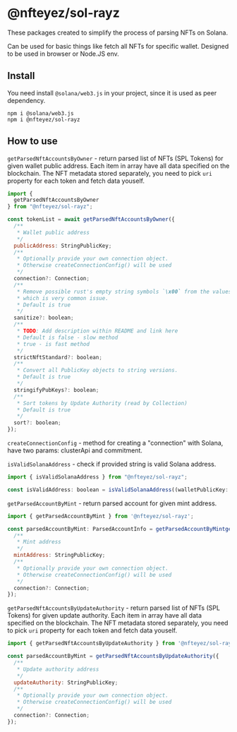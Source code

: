 # @nfteyez/sol-rayz

These packages created to simplify the process of parsing NFTs on Solana.

Can be used for basic things like fetch all NFTs for specific wallet. Designed to be used in browser or Node.JS env.

## Install

You need install `@solana/web3.js` in your project, since it is used as peer dependency.

```
npm i @solana/web3.js
npm i @nfteyez/sol-rayz

```

## How to use

`getParsedNftAccountsByOwner` - return parsed list of NFTs (SPL Tokens) for given wallet public address. Each item in array have all data specified on the blockchain. The NFT metadata stored separately, you need to pick `uri` property for each token and fetch data youself.

```javascript
import {
  getParsedNftAccountsByOwner
} from "@nfteyez/sol-rayz";

const tokenList = await getParsedNftAccountsByOwner({
  /**
   * Wallet public address
   */
  publicAddress: StringPublicKey;
  /**
   * Optionally provide your own connection object.
   * Otherwise createConnectionConfig() will be used
   */
  connection?: Connection;
  /**
   * Remove possible rust's empty string symbols `\x00` from the values,
   * which is very common issue.
   * Default is true
   */
  sanitize?: boolean;
  /**
   * TODO: Add description within README and link here
   * Default is false - slow method
   * true - is fast method
   */
  strictNftStandard?: boolean;
  /**
   * Convert all PublicKey objects to string versions.
   * Default is true
   */
  stringifyPubKeys?: boolean;
  /**
   * Sort tokens by Update Authority (read by Collection)
   * Default is true
   */
  sort?: boolean;
});
```

`createConnectionConfig` - method for creating a "connection" with Solana, have two params: clusterApi and commitment.

`isValidSolanaAddress` - check if provided string is valid Solana address.

```javascript
import { isValidSolanaAddress } from "@nfteyez/sol-rayz";

const isValidAddress: boolean = isValidSolanaAddress((walletPublicKey: string));
```

`getParsedAccountByMint` - return parsed account for given mint address.

```javascript
import { getParsedAccountByMint } from '@nfteyez/sol-rayz';

const parsedAccountByMint: ParsedAccountInfo = getParsedAccountByMintgetParsedAccountByMint({
  /**
   * Mint address
   */
  mintAddress: StringPublicKey;
  /**
   * Optionally provide your own connection object.
   * Otherwise createConnectionConfig() will be used
   */
  connection?: Connection;
});
```

`getParsedNftAccountsByUpdateAuthority` - return parsed list of NFTs (SPL Tokens) for given update authority. Each item in array have all data specified on the blockchain. The NFT metadata stored separately, you need to pick `uri` property for each token and fetch data youself.

```javascript
import { getParsedNftAccountsByUpdateAuthority } from '@nfteyez/sol-rayz';

const parsedAccountByMint = getParsedNftAccountsByUpdateAuthority({
  /**
   * Update authority address
   */
  updateAuthority: StringPublicKey;
  /**
   * Optionally provide your own connection object.
   * Otherwise createConnectionConfig() will be used
   */
  connection?: Connection;
});
```
